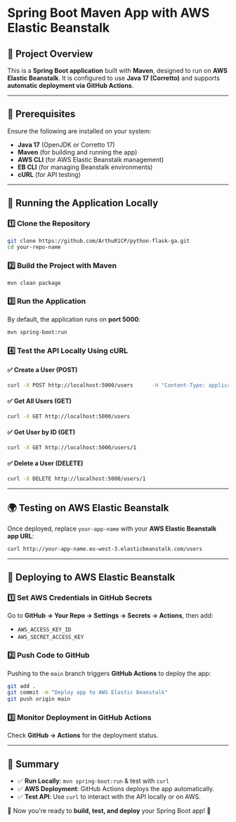 # Spring Boot Maven App with AWS Elastic Beanstalk

## 🚀 Project Overview
This is a **Spring Boot application** built with **Maven**, designed to run on **AWS Elastic Beanstalk**. 
It is configured to use **Java 17 (Corretto)** and supports **automatic deployment via GitHub Actions**.

---

## 🔧 Prerequisites
Ensure the following are installed on your system:

- **Java 17** (OpenJDK or Corretto 17)
- **Maven** (for building and running the app)
- **AWS CLI** (for AWS Elastic Beanstalk management)
- **EB CLI** (for managing Beanstalk environments)
- **cURL** (for API testing)

---

## 🚀 Running the Application Locally

### 1️⃣ Clone the Repository
```sh
git clone https://github.com/ArthuR1CP/python-flask-ga.git
cd your-repo-name
```

### 2️⃣ Build the Project with Maven
```sh
mvn clean package
```

### 3️⃣ Run the Application
By default, the application runs on **port 5000**:
```sh
mvn spring-boot:run
```

### 4️⃣ Test the API Locally Using cURL

#### ✅ Create a User (POST)
```sh
curl -X POST http://localhost:5000/users      -H "Content-Type: application/json"      -d '{"name": "Artur Cepuc", "email": "arturcepuc@gmail.com"}'
```

#### ✅ Get All Users (GET)
```sh
curl -X GET http://localhost:5000/users
```

#### ✅ Get User by ID (GET)
```sh
curl -X GET http://localhost:5000/users/1
```

#### ✅ Delete a User (DELETE)
```sh
curl -X DELETE http://localhost:5000/users/1
```

---

## 🌍 Testing on AWS Elastic Beanstalk

Once deployed, replace `your-app-name` with your **AWS Elastic Beanstalk app URL**:

```sh
curl http://your-app-name.eu-west-3.elasticbeanstalk.com/users
```

---

## 🚀 Deploying to AWS Elastic Beanstalk

### 1️⃣ Set AWS Credentials in GitHub Secrets
Go to **GitHub → Your Repo → Settings → Secrets → Actions**, then add:
- `AWS_ACCESS_KEY_ID`
- `AWS_SECRET_ACCESS_KEY`

### 2️⃣ Push Code to GitHub
Pushing to the `main` branch triggers **GitHub Actions** to deploy the app:
```sh
git add .
git commit -m "Deploy app to AWS Elastic Beanstalk"
git push origin main
```

### 3️⃣ Monitor Deployment in GitHub Actions
Check **GitHub → Actions** for the deployment status.

---



## 📘 Summary
- ✅ **Run Locally**: `mvn spring-boot:run` & test with `curl`
- ✅ **AWS Deployment**: GitHub Actions deploys the app automatically.
- ✅ **Test API**: Use `curl` to interact with the API locally or on AWS.

🚀 Now you're ready to **build, test, and deploy** your Spring Boot app! 🎉
